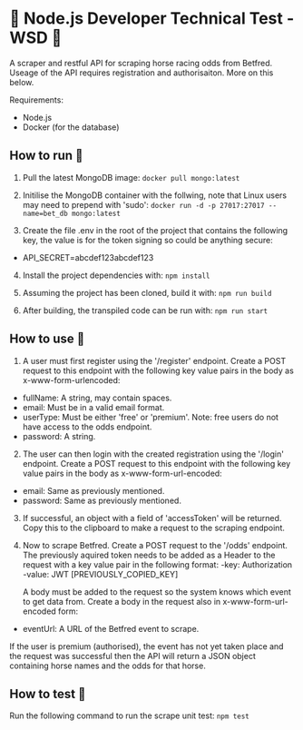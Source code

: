 <h1>🦢 Node.js Developer Technical Test - WSD 🦢</h1>

A scraper and restful API for scraping horse racing odds from Betfred. Useage of the API requires registration and authorisaiton. More on this below.

Requirements:
- Node.js
- Docker (for the database)

<h2>How to run 🏃</h2>

1. Pull the latest MongoDB image:
```docker pull mongo:latest```

2. Initilise the MongoDB container with the follwing, note that Linux users may need to prepend with 'sudo':
```docker run -d -p 27017:27017 --name=bet_db mongo:latest```

3. Create the file .env in the root of the project that contains the following key, the value is for the token signing so could be anything secure:
  - API_SECRET=abcdef123abcdef123

4. Install the project dependencies with:
```npm install```

5. Assuming the project has been cloned, build it with:
```npm run build```

6. After building, the transpiled code can be run with:
```npm run start```


<h2>How to use 🐎</h2>

1. A user must first register using the '/register' endpoint. Create a POST request to this endpoint with the following key value pairs in the body as x-www-form-urlencoded:
 - fullName: A string, may contain spaces.
 - email: Must be in a valid email format.
 - userType: Must be either 'free' or 'premium'. Note: free users do not have access to the odds endpoint.
 - password: A string.

2. The user can then login with the created registration using the '/login' endpoint. Create a POST request to this endpoint with the following key value pairs in the body as x-www-form-url-encoded:
 - email: Same as previously mentioned.
 - password: Same as previously mentioned.

3. If successful, an object with a field of 'accessToken' will be returned.  Copy this to the clipboard to make a request to the scraping endpoint.

4. Now to scrape Betfred. Create a POST request to the '/odds' endpoint. The previously aquired token needs to be added as a Header to the request with a key value pair in the following format:
  -key: Authorization
  -value: JWT [PREVIOUSLY_COPIED_KEY]

   A body must be added to the request so the system knows which event to get data from. Create a body in the request also in x-www-form-url-encoded form:
  - eventUrl: A URL of the Betfred event to scrape.
 
 If the user is premium (authorised), the event has not yet taken place and the request was successful then the API will return a JSON object containing horse names and the odds for that horse.


<h2>How to test 🧪</h2>

Run the following command to run the scrape unit test:
```npm test```
